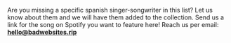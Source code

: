 Are you missing a specific spanish singer-songwriter in this list? Let us know about them and we will have them added to the collection. Send us a link for the song on Spotify you want to feature here! Reach us per email: **hello@badwebsites.rip**
